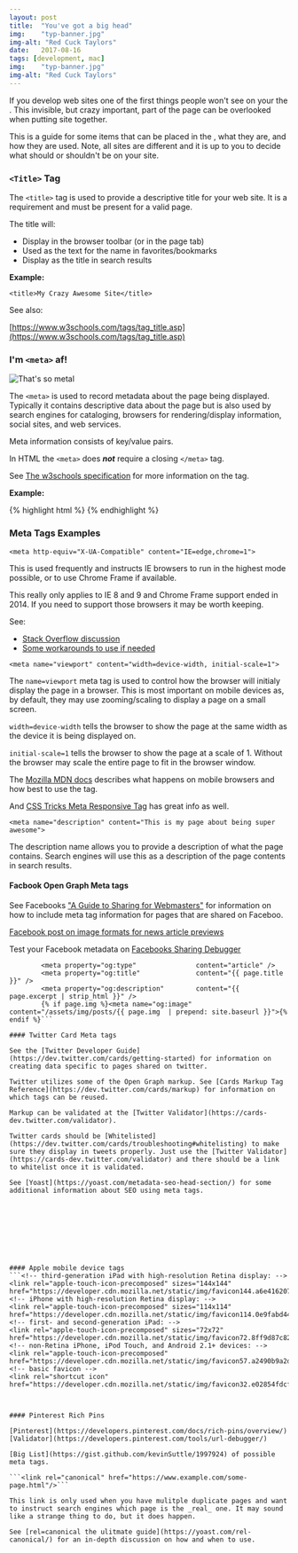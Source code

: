 ```yaml
---
layout: post
title:  "You've got a big head"
img:    "typ-banner.jpg"
img-alt: "Red Cuck Taylors"
date:   2017-08-16
tags: [development, mac]
img:    "typ-banner.jpg"
img-alt: "Red Cuck Taylors"
---
```

If you develop web sites one of the first things people won't see on your the <head>. This invisible, but crazy important, part of the page can be overlooked when putting site together.

This is a guide for some items that can be placed in the <head>, what they are, and how they are used. Note, all sites are different and it is up to you to decide what should or shouldn't be on your site.

### ```<Title>``` Tag
The ```<title>``` tag is used to provide a descriptive title for your web site. It is a requirement and must be present for a valid page.

The title will:
- Display in the browser toolbar (or in the page tab)
- Used as the text for the name in favorites/bookmarks
- Display as the title in search results

**Example:**

```<title>My Crazy Awesome Site</title>```

See also:

[https://www.w3schools.com/tags/tag_title.asp](https://www.w3schools.com/tags/tag_title.asp)


### I'm ```<meta>``` af!
![That's so metal](/assets/img/posts/metal-af.webp)

The ```<meta>``` is used to record metadata about the page being displayed. Typically it contains descriptive data about the page but is also used by search engines for cataloging, browsers for rendering/display information, social sites, and web services.

Meta information consists of key/value pairs.

In HTML the ```<meta>``` does **_not_** require a closing ```</meta>``` tag.

See [The w3schools specification](https://www.w3schools.com/tags/tag_meta.asp) for more information on the tag.

**Example:**

{% highlight html %}
<meta name="description" content="Lame puns..." >
{% endhighlight %}

### Meta Tags Examples

```<meta http-equiv="X-UA-Compatible" content="IE=edge,chrome=1">```

This is used frequently and instructs IE browsers to run in the highest mode possible, or to use Chrome Frame if available.

This really only applies to IE 8 and 9 and Chrome Frame support ended in 2014. If you need to support those browsers it may be worth keeping.

See:
- [Stack Overflow discussion](https://stackoverflow.com/questions/22059060/is-it-still-valid-to-use-ie-edge-chrome-1)
- [Some workarounds to use if needed](http://www.validatethis.co.uk/tag/x-ua-compatible/)

```<meta name="viewport" content="width=device-width, initial-scale=1">```

The ```name=viewport``` meta tag is used to control how the browser will initialy display the page in a browser. This is most important on mobile devices as, by default, they may use zooming/scaling to display a page on a small screen.

```width=device-width``` tells the browser to show the page at the same width as the device it is being displayed on.

```initial-scale=1``` tells the browser to show the page at a scale of 1. Without the browser may scale the entire page to fit in the browser window.

The [Mozilla MDN docs](https://developer.mozilla.org/en-US/docs/Mozilla/Mobile/Viewport_meta_tag) describes what happens on mobile browsers and how best to use the tag.

And [CSS Tricks Meta Responsive Tag](https://css-tricks.com/snippets/html/responsive-meta-tag/) has great info as well.

```<meta name="description" content="This is my page about being super awesome">```

The description name allows you to provide a description of what the page contains. Search engines will use this as a description of the page contents in search results.

#### Facbook Open Graph Meta tags
See Facebooks ["A Guide to Sharing for Webmasters"](https://developers.facebook.com/docs/sharing/webmasters) for information on how to include meta tag information for pages that are shared on Faceboo.


[Facebook post on image formats for news article previews](https://developers.facebook.com/docs/sharing/best-practices#images)

Test your Facebook metadata on [Facebooks Sharing Debugger](https://developers.facebook.com/tools/debug/)

```<meta property="og:url"                content="{{ page.url | prepend:site.baseurl }}" />
        <meta property="og:type"               content="article" />
        <meta property="og:title"              content="{{ page.title }}" />
        <meta property="og:description"        content="{{ page.excerpt | strip_html }}" />
        {% if page.img %}<meta name="og:image" content="/assets/img/posts/{{ page.img  | prepend: site.baseurl }}">{% endif %}```

#### Twitter Card Meta tags

See the [Twitter Developer Guide](https://dev.twitter.com/cards/getting-started) for information on creating data specific to pages shared on twitter.

Twitter utilizes some of the Open Graph markup. See [Cards Markup Tag Reference](https://dev.twitter.com/cards/markup) for information on which tags can be reused.

Markup can be validated at the [Twitter Validator](https://cards-dev.twitter.com/validator).

Twitter cards should be [Whitelisted](https://dev.twitter.com/cards/troubleshooting#whitelisting) to make sure they display in tweets properly. Just use the [Twitter Validator](https://cards-dev.twitter.com/validator) and there should be a link to whitelist once it is validated.

See [Yoast](https://yoast.com/metadata-seo-head-section/) for some additional information about SEO using meta tags.









#### Apple mobile device tags
```<!-- third-generation iPad with high-resolution Retina display: -->
<link rel="apple-touch-icon-precomposed" sizes="144x144" href="https://developer.cdn.mozilla.net/static/img/favicon144.a6e4162070f4.png">
<!-- iPhone with high-resolution Retina display: -->
<link rel="apple-touch-icon-precomposed" sizes="114x114" href="https://developer.cdn.mozilla.net/static/img/favicon114.0e9fabd44f85.png">
<!-- first- and second-generation iPad: -->
<link rel="apple-touch-icon-precomposed" sizes="72x72" href="https://developer.cdn.mozilla.net/static/img/favicon72.8ff9d87c82a0.png">
<!-- non-Retina iPhone, iPod Touch, and Android 2.1+ devices: -->
<link rel="apple-touch-icon-precomposed" href="https://developer.cdn.mozilla.net/static/img/favicon57.a2490b9a2d76.png">
<!-- basic favicon -->
<link rel="shortcut icon" href="https://developer.cdn.mozilla.net/static/img/favicon32.e02854fdcf73.png">```



#### Pinterest Rich Pins

[Pinterest](https://developers.pinterest.com/docs/rich-pins/overview/)
[Validator](https://developers.pinterest.com/tools/url-debugger/)

[Big List](https://gist.github.com/kevinSuttle/1997924) of possible meta tags.

```<link rel="canonical" href="https://www.example.com/some-page.html"/>```

This link is only used when you have mulitple duplicate pages and want to instruct search engines which page is the _real_ one. It may sound like a strange thing to do, but it does happen.

See [rel=canonical the ulitmate guide](https://yoast.com/rel-canonical/) for an in-depth discussion on how and when to use.
